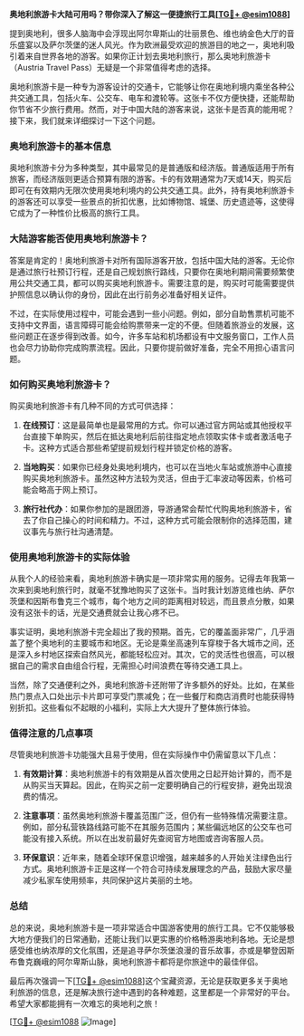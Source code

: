 **奥地利旅游卡大陆可用吗？带你深入了解这一便捷旅行工具[[TG💪+ @esim1088](https://t.me/s/esim1088)]**

提到奥地利，很多人脑海中会浮现出阿尔卑斯山的壮丽景色、维也纳金色大厅的音乐盛宴以及萨尔茨堡的迷人风光。作为欧洲最受欢迎的旅游目的地之一，奥地利吸引着来自世界各地的游客。如果你正计划去奥地利旅行，那么奥地利旅游卡（Austria Travel Pass）无疑是一个非常值得考虑的选择。

奥地利旅游卡是一种专为游客设计的交通卡，它能够让你在奥地利境内乘坐各种公共交通工具，包括火车、公交车、电车和渡轮等。这张卡不仅方便快捷，还能帮助你节省不少旅行费用。然而，对于中国大陆的游客来说，这张卡是否真的能用呢？接下来，我们就来详细探讨一下这个问题。

### 奥地利旅游卡的基本信息

奥地利旅游卡分为多种类型，其中最常见的是普通版和经济版。普通版适用于所有旅客，而经济版则更适合预算有限的游客。卡的有效期通常为7天或14天，购买后即可在有效期内无限次使用奥地利境内的公共交通工具。此外，持有奥地利旅游卡的游客还可以享受一些景点的折扣优惠，比如博物馆、城堡、历史遗迹等，这使得它成为了一种性价比极高的旅行工具。

### 大陆游客能否使用奥地利旅游卡？

答案是肯定的！奥地利旅游卡对所有国际游客开放，包括中国大陆的游客。无论你是通过旅行社预订行程，还是自己规划旅行路线，只要你在奥地利期间需要频繁使用公共交通工具，都可以购买奥地利旅游卡。需要注意的是，购买时可能需要提供护照信息以确认你的身份，因此在出行前务必准备好相关证件。

不过，在实际使用过程中，可能会遇到一些小问题。例如，部分自助售票机可能不支持中文界面，语言障碍可能会给购票带来一定的不便。但随着旅游业的发展，这些问题正在逐步得到改善。如今，许多车站和机场都设有中文服务窗口，工作人员也会尽力协助你完成购票流程。因此，只要你提前做好准备，完全不用担心语言问题。

### 如何购买奥地利旅游卡？

购买奥地利旅游卡有几种不同的方式可供选择：

1. **在线预订**：这是最简单也是最常用的方式。你可以通过官方网站或其他授权平台直接下单购买，然后在抵达奥地利后前往指定地点领取实体卡或者激活电子卡。这种方式适合那些希望提前规划行程并锁定价格的游客。

2. **当地购买**：如果你已经身处奥地利境内，也可以在当地火车站或旅游中心直接购买奥地利旅游卡。虽然这种方法较为灵活，但由于汇率波动等因素，价格可能会略高于网上预订。

3. **旅行社代办**：如果你参加的是跟团游，导游通常会帮忙代购奥地利旅游卡，省去了你自己操心的时间和精力。不过，这种方式可能会限制你的选择范围，建议事先与旅行社沟通清楚。

### 使用奥地利旅游卡的实际体验

从我个人的经验来看，奥地利旅游卡确实是一项非常实用的服务。记得去年我第一次来到奥地利旅行时，就毫不犹豫地购买了这张卡。当时我计划游览维也纳、萨尔茨堡和因斯布鲁克三个城市，每个地方之间的距离相对较远，而且景点分散，如果没有这张卡的话，光是交通费就会让我心疼不已。

事实证明，奥地利旅游卡完全超出了我的预期。首先，它的覆盖面非常广，几乎涵盖了整个奥地利的主要城市和地区。无论是乘坐高速列车穿梭于各大城市之间，还是深入乡村地区探索自然风光，都能轻松应对。其次，它的灵活性也很高，可以根据自己的需求自由组合行程，无需担心时间浪费在等待交通工具上。

当然，除了交通便利之外，奥地利旅游卡还附带了许多额外的好处。比如，在某些热门景点入口处出示卡片即可享受门票减免；在一些餐厅和商店消费时也能获得特别折扣。这些看似不起眼的小福利，实际上大大提升了整体旅行体验。

### 值得注意的几点事项

尽管奥地利旅游卡功能强大且易于使用，但在实际操作中仍需留意以下几点：

1. **有效期计算**：奥地利旅游卡的有效期是从首次使用之日起开始计算的，而不是从购买当天算起。因此，在购买之前一定要明确自己的行程安排，避免出现浪费的情况。

2. **注意事项**：虽然奥地利旅游卡覆盖范围广泛，但仍有一些特殊情况需要注意。例如，部分私营铁路线路可能不在其服务范围内；某些偏远地区的公交车也可能没有接入系统。所以在出发前最好先查阅官方地图或咨询客服人员。

3. **环保意识**：近年来，随着全球环保意识增强，越来越多的人开始关注绿色出行方式。奥地利旅游卡正是这样一个符合可持续发展理念的产品，鼓励大家尽量减少私家车使用频率，共同保护这片美丽的土地。

### 总结

总的来说，奥地利旅游卡是一项非常适合中国游客使用的旅行工具。它不仅能够极大地方便我们的日常通勤，还能让我们以更实惠的价格畅游奥地利各地。无论是想感受维也纳浓厚的文化氛围，还是追寻萨尔茨堡浪漫的音乐故事，亦或是攀登因斯布鲁克巍峨的阿尔卑斯山脉，奥地利旅游卡都将是你旅途中的最佳伴侣。

最后再次强调一下[[TG💪+ @esim1088](https://t.me/s/esim1088)]这个宝藏资源，无论是获取更多关于奥地利旅游的信息，还是解决旅行途中遇到的各种难题，这里都是一个非常好的平台。希望大家都能拥有一次难忘的奥地利之旅！

[[TG💪+ @esim1088](https://t.me/s/esim1088) ![Image](https://i.postimg.cc/4NQfJmqS/Snipaste-2025-05-13-00-14-12.png)]